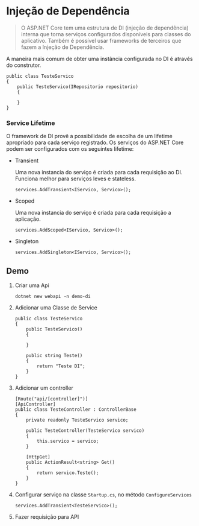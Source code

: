 # Injeção de Dependência

>O ASP.NET Core tem uma estrutura de DI (injeção de dependência) interna que torna serviços configurados disponíveis para classes do aplicativo. Também é possível usar frameworks de terceiros que fazem a Injeção de Dependência.

A maneira mais comum de obter uma instância configurada no DI é através do construtor.

```
public class TesteServico
{
    public TesteServico(IRepositorio repositorio)
    {

    }
}
```

### Service Lifetime

O framework de DI provê a possibilidade de escolha de um lifetime apropriado para cada serviço registrado. Os serviços do ASP.NET Core podem ser configurados com os seguintes lifetime:

- Transient

    Uma nova instancia do serviço é criada para cada requisição ao DI. Funciona melhor para serviços leves e stateless.

    ```
    services.AddTransient<IServico, Servico>();
    ```

- Scoped

    Uma nova instancia do serviço é criada para cada requisição a aplicação.

    ```
    services.AddScoped<IServico, Servico>();
    ```

- Singleton

    ```
    services.AddSingleton<IServico, Servico>();
    ```



## Demo

1. Criar uma Api

    ```
    dotnet new webapi -n demo-di
    ```

2. Adicionar uma Classe de Service

    ```
    public class TesteServico
    {
        public TesteServico()
        {

        }

        public string Teste()
        {
            return "Teste DI";
        }
    }
    ```

3. Adicionar um controller

    ```
    [Route("api/[controller]")]
    [ApiController]
    public class TesteController : ControllerBase
    {
        private readonly TesteServico servico;

        public TesteController(TesteServico servico)
        {
            this.servico = servico;
        }

        [HttpGet]
        public ActionResult<string> Get()
        {
            return servico.Teste();
        }
    }
    ```

4. Configurar serviço na classe `Startup.cs`, no método `ConfigureServices`

    ```
    services.AddTransient<TesteServico>();
    ```

5. Fazer requisição para API